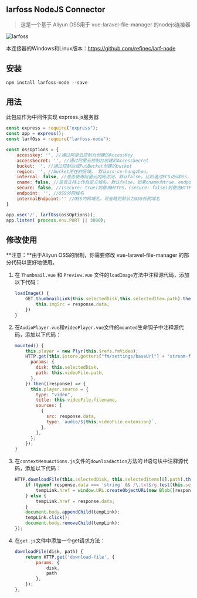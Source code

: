 ## larfoss NodeJS Connector

> 这是一个基于 Aliyun OSS用于  vue-laravel-file-manager 的nodejs连接器

![larfoss](E:\VSCode\vue-practice\personality_project\file-manager-backend\上传Github\文件管理器\阿里云OSS版\修改上传版\larfOss-node\tempfile\larfOss.gif)

本连接器的Windows和Linux版本：https://github.com/refinec/larf-node

## 安装

```
npm install larfoss-node --save
```

## 用法

此包应作为中间件实现 express.js服务器

```javascript
const express = require("express");
const app = express();
const larfOss = require("larfoss-node");

const ossOptions = {
    accesskey: '', //通过阿里云控制台创建的AccessKey
    accessSecret: '', //通过阿里云控制台创建的AccessSecret
    bucket: '', //通过控制台或PutBucket创建的bucket
    region: '', //bucket所在的区域， 默认oss-cn-hangzhou。
    internal: false, //是否使用阿里云内网访问，默认false。比如通过ECS访问OSS，则设置为true，采用internal的endpoint可节约费用。
    cname: false, //是否支持上传自定义域名，默认false。如果cname为true，endpoint传入自定义域名时，自定义域名需要先同bucket进行绑定。
    secure: false, //(secure: true)则使用HTTPS，(secure: false)则使用HTTP
    endpoint: '', //OSS外网域名
    internalEndpoint:'' //OSS内网域名，可省略则默认为OSS外网域名
}

app.use('/', larfOss(ossOptions));
app.listen( process.env.PORT || 3000);
```

## 修改使用

**注意：**由于Aliyun OSS的限制，你需要修改 vue-laravel-file-manager 的部分代码以更好地使用。

1. 在 `Thumbnail.vue` 和 `Preview.vue` 文件的`loadImage`方法中注释源代码，添加以下代码：

   ```javascript
   loadImage() {
       GET.thumbnailLink(this.selectedDisk,this.selectedItem.path).then(response =>{
           this.imgSrc = response.data;
       })
   }
   ```

2. 在`AudioPlayer.vue`和`VideoPlayer.vue`文件的`mounted`生命钩子中注释源代码，添加以下代码：

   ```javascript
   mounted() {
       this.player = new Plyr(this.$refs.fmVideo);
       HTTP.get(this.$store.getters["fm/settings/baseUrl"] + "stream-file", {
         params: {
           disk: this.selectedDisk,
           path: this.videoFile.path,
         },
       }).then((response) => {
         this.player.source = {
           type: "video",
           title: this.videoFile.filename,
           sources: [
             {
               src: response.data,
               type: `audio/${this.videoFile.extension}`,
             },
           ],
         };
       });
   }
   ```

3. 在`contextMenuActions.js`文件的`downloadAction`方法的 if语句块中注释源代码，添加以下代码：

   ```javascript
   HTTP.downloadFile(this.selectedDisk, this.selectedItems[0].path).then((response) => {
       if (typeof response.data === 'string' && /\.txt$/g.test(this.selectedItems[0].path)) {
           tempLink.href = window.URL.createObjectURL(new Blob([response.data]));
       } else {
           tempLink.href = response.data;
       }
       document.body.appendChild(tempLink);
       tempLink.click();
       document.body.removeChild(tempLink);
   });
   ```

4. 在`get.js`文件中添加一个get请求方法：

   ```javascript
   downloadFile(disk, path) {
       return HTTP.get('download-file', {
           params: {
               disk,
               path
           },
       });
   },
   ```

   

